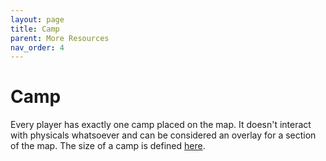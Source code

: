 ```yaml
---
layout: page
title: Camp
parent: More Resources
nav_order: 4
---
```


# Camp

Every player has exactly one camp placed on the map. It doesn't interact with physicals whatsoever and can be considered an overlay for a section of the map. 
The size of a camp is defined [here](config#camp).
